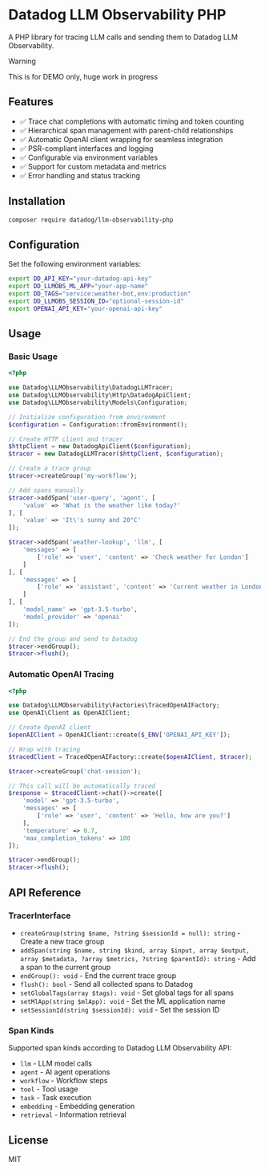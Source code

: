 # Datadog LLM Observability PHP

A PHP library for tracing LLM calls and sending them to Datadog LLM Observability.

>[!WARNING]
>This is for DEMO only, huge work in progress

## Features

- ✅ Trace chat completions with automatic timing and token counting
- ✅ Hierarchical span management with parent-child relationships
- ✅ Automatic OpenAI client wrapping for seamless integration
- ✅ PSR-compliant interfaces and logging
- ✅ Configurable via environment variables
- ✅ Support for custom metadata and metrics
- ✅ Error handling and status tracking

## Installation

```bash
composer require datadog/llm-observability-php
```

## Configuration

Set the following environment variables:

```bash
export DD_API_KEY="your-datadog-api-key"
export DD_LLMOBS_ML_APP="your-app-name"
export DD_TAGS="service:weather-bot,env:production"
export DD_LLMOBS_SESSION_ID="optional-session-id"
export OPENAI_API_KEY="your-openai-api-key"
```

## Usage

### Basic Usage

```php
<?php

use Datadog\LLMObservability\DatadogLLMTracer;
use Datadog\LLMObservability\Http\DatadogApiClient;
use Datadog\LLMObservability\Models\Configuration;

// Initialize configuration from environment
$configuration = Configuration::fromEnvironment();

// Create HTTP client and tracer
$httpClient = new DatadogApiClient($configuration);
$tracer = new DatadogLLMTracer($httpClient, $configuration);

// Create a trace group
$tracer->createGroup('my-workflow');

// Add spans manually
$tracer->addSpan('user-query', 'agent', [
    'value' => 'What is the weather like today?'
], [
    'value' => 'It\'s sunny and 20°C'
]);

$tracer->addSpan('weather-lookup', 'llm', [
    'messages' => [
        ['role' => 'user', 'content' => 'Check weather for London']
    ]
], [
    'messages' => [
        ['role' => 'assistant', 'content' => 'Current weather in London: Sunny, 20°C']
    ]
], [
    'model_name' => 'gpt-3.5-turbo',
    'model_provider' => 'openai'
]);

// End the group and send to Datadog
$tracer->endGroup();
$tracer->flush();
```

### Automatic OpenAI Tracing

```php
<?php

use Datadog\LLMObservability\Factories\TracedOpenAIFactory;
use OpenAI\Client as OpenAIClient;

// Create OpenAI client
$openAIClient = OpenAIClient::create($_ENV['OPENAI_API_KEY']);

// Wrap with tracing
$tracedClient = TracedOpenAIFactory::create($openAIClient, $tracer);

$tracer->createGroup('chat-session');

// This call will be automatically traced
$response = $tracedClient->chat()->create([
    'model' => 'gpt-3.5-turbo',
    'messages' => [
        ['role' => 'user', 'content' => 'Hello, how are you?']
    ],
    'temperature' => 0.7,
    'max_completion_tokens' => 100
]);

$tracer->endGroup();
$tracer->flush();
```

## API Reference

### TracerInterface

- `createGroup(string $name, ?string $sessionId = null): string` - Create a new trace group
- `addSpan(string $name, string $kind, array $input, array $output, array $metadata, ?array $metrics, ?string $parentId): string` - Add a span to the current group
- `endGroup(): void` - End the current trace group
- `flush(): bool` - Send all collected spans to Datadog
- `setGlobalTags(array $tags): void` - Set global tags for all spans
- `setMlApp(string $mlApp): void` - Set the ML application name
- `setSessionId(string $sessionId): void` - Set the session ID

### Span Kinds

Supported span kinds according to Datadog LLM Observability API:

- `llm` - LLM model calls
- `agent` - AI agent operations
- `workflow` - Workflow steps
- `tool` - Tool usage
- `task` - Task execution
- `embedding` - Embedding generation
- `retrieval` - Information retrieval

## License

MIT
